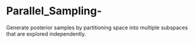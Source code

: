 # Parallel_Sampling-
Generate posterior samples by partitioning space into multiple subspaces that are explored independently. 
